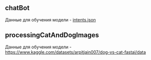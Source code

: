 ## chatBot
Данные для обучения модели - [intents.json](https://github.com/dmtrnv/pnrpu-neural-networks/blob/master/chatBot/intents.json)

## processingCatAndDogImages
Данные для обучения модели - https://www.kaggle.com/datasets/arpitjain007/dog-vs-cat-fastai/data
